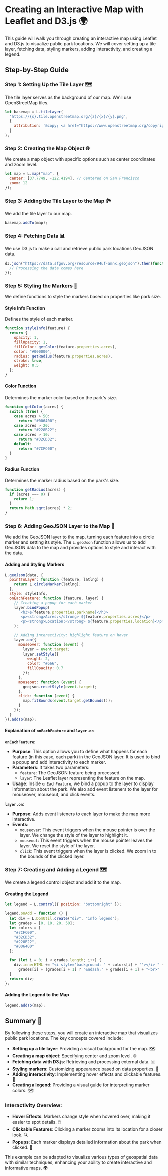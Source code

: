 # Creating an Interactive Map with Leaflet and D3.js 🌍

This guide will walk you through creating an interactive map using Leaflet and D3.js to visualize public park locations. We will cover setting up a tile layer, fetching data, styling markers, adding interactivity, and creating a legend.

## Step-by-Step Guide

### Step 1: Setting Up the Tile Layer 🗺️

The tile layer serves as the background of our map. We'll use OpenStreetMap tiles.

```javascript
let basemap = L.tileLayer(
  'https://{s}.tile.openstreetmap.org/{z}/{x}/{y}.png', 
  {
    attribution: '&copy; <a href="https://www.openstreetmap.org/copyright">OpenStreetMap</a> contributors'
  }
);
```

### Step 2: Creating the Map Object 🌐

We create a map object with specific options such as center coordinates and zoom level.

```javascript
let map = L.map("map", {
  center: [37.7749, -122.4194], // Centered on San Francisco
  zoom: 12
});
```

### Step 3: Adding the Tile Layer to the Map 🏞️

We add the tile layer to our map.

```javascript
basemap.addTo(map);
```

### Step 4: Fetching Data 📊

We use D3.js to make a call and retrieve public park locations GeoJSON data.

```javascript
d3.json("https://data.sfgov.org/resource/94uf-amnx.geojson").then(function (data) {
  // Processing the data comes here
});
```

### Step 5: Styling the Markers 🎨

We define functions to style the markers based on properties like park size.

#### Style Info Function

Defines the style of each marker.

```javascript
function styleInfo(feature) {
  return {
    opacity: 1,
    fillOpacity: 1,
    fillColor: getColor(feature.properties.acres),
    color: "#000000",
    radius: getRadius(feature.properties.acres),
    stroke: true,
    weight: 0.5
  };
}
```

#### Color Function

Determines the marker color based on the park's size.

```javascript
function getColor(acres) {
  switch (true) {
    case acres > 50:
      return "#006400";
    case acres > 20:
      return "#228B22";
    case acres > 10:
      return "#32CD32";
    default:
      return "#7CFC00";
  }
}
```

#### Radius Function

Determines the marker radius based on the park's size.

```javascript
function getRadius(acres) {
  if (acres === 0) {
    return 1;
  }
  return Math.sqrt(acres) * 2;
}
```

### Step 6: Adding GeoJSON Layer to the Map 📍

We add the GeoJSON layer to the map, turning each feature into a circle marker and setting its style. The `L.geoJson` function allows us to add GeoJSON data to the map and provides options to style and interact with the data.

#### Adding and Styling Markers

```javascript
L.geoJson(data, {
  pointToLayer: function (feature, latlng) {
    return L.circleMarker(latlng);
  },
  style: styleInfo,
  onEachFeature: function (feature, layer) {
    // Creating a popup for each marker
    layer.bindPopup(
      `<h3>${feature.properties.parkname}</h3>
       <p><strong>Acres:</strong> ${feature.properties.acres}</p>
       <p><strong>Location:</strong> ${feature.properties.location}</p>`
    );

    // Adding interactivity: highlight feature on hover
    layer.on({
      mouseover: function (event) {
        layer = event.target;
        layer.setStyle({
          weight: 2,
          color: "#666",
          fillOpacity: 0.7
        });
      },
      mouseout: function (event) {
        geojson.resetStyle(event.target);
      },
      click: function (event) {
        map.fitBounds(event.target.getBounds());
      }
    });
  }
}).addTo(map);
```

#### Explanation of `onEachFeature` and `layer.on`

**`onEachFeature`**:
- **Purpose**: This option allows you to define what happens for each feature (in this case, each park) in the GeoJSON layer. It is used to bind a popup and add interactivity to each marker.
- **Parameters**: It takes two parameters:
  - `feature`: The GeoJSON feature being processed.
  - `layer`: The Leaflet layer representing the feature on the map.
- **Usage**: Inside `onEachFeature`, we bind a popup to the layer to display information about the park. We also add event listeners to the layer for mouseover, mouseout, and click events.

**`layer.on`**:
- **Purpose**: Adds event listeners to each layer to make the map more interactive.
- **Events**:
  - `mouseover`: This event triggers when the mouse pointer is over the layer. We change the style of the layer to highlight it.
  - `mouseout`: This event triggers when the mouse pointer leaves the layer. We reset the style of the layer.
  - `click`: This event triggers when the layer is clicked. We zoom in to the bounds of the clicked layer.

### Step 7: Creating and Adding a Legend 🗺️

We create a legend control object and add it to the map.

#### Creating the Legend

```javascript
let legend = L.control({ position: "bottomright" });

legend.onAdd = function () {
  let div = L.DomUtil.create("div", "info legend");
  let grades = [0, 10, 20, 50];
  let colors = [
    "#7CFC00",
    "#32CD32",
    "#228B22",
    "#006400"
  ];

  for (let i = 0; i < grades.length; i++) {
    div.innerHTML += "<i style='background: " + colors[i] + "'></i> " +
      grades[i] + (grades[i + 1] ? "&ndash;" + grades[i + 1] + "<br>" : "+");
  }
  return div;
};
```

#### Adding the Legend to the Map

```javascript
legend.addTo(map);
```

## Summary 🚀

By following these steps, you will create an interactive map that visualizes public park locations. The key concepts covered include:

- **Setting up a tile layer**: Providing a visual background for the map. 🗺️
- **Creating a map object**: Specifying center and zoom level. 🌐
- **Fetching data with D3.js**: Retrieving and processing external data. 📊
- **Styling markers**: Customizing appearance based on data properties. 🎨
- **Adding interactivity**: Implementing hover effects and clickable features. 📍
- **Creating a legend**: Providing a visual guide for interpreting marker colors. 🗺️

### Interactivity Overview:

- **Hover Effects**: Markers change style when hovered over, making it easier to spot details. 🖱️
- **Clickable Features**: Clicking a marker zooms into its location for a closer look. 🔍
- **Popups**: Each marker displays detailed information about the park when clicked. 💬

This example can be adapted to visualize various types of geospatial data with similar techniques, enhancing your ability to create interactive and informative maps. 🌍
